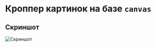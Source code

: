 # Кроппер картинок на базе `canvas`

## Скриншот
![Скриншот](https://github.com/inferno/cropbox/raw/master/images/view.jpg "Скриншот")
